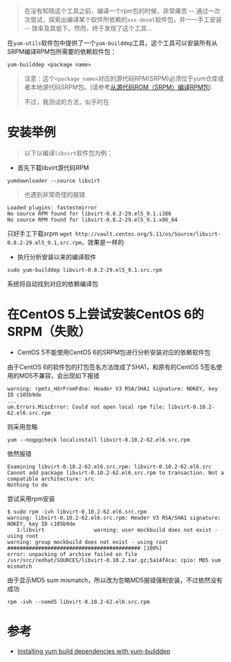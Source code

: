 > 在没有知晓这个工具之前，编译一个rpm包的时候，非常痛苦 -- 通过一次次尝试，探索出编译某个软件所依赖的`xxx-devel`软件包，并一一手工安装 -- 效率及其低下。然而，终于发现了这个工具...

在`yum-utils`软件包中提供了一个`yum-builddep`工具，这个工具可以安装所有从SRPM编译RPM包所需要的依赖软件包：

```
yum-builddep <package name>
```

> 注意：这个`<package name>`对应的源代码RPM(SRPM)必须位于yum仓库或者本地源代码SRPM包。(请参考[从源代码ROM（SRPM）编译RPM包](rebuild_rpm_from_srpm))
>
> 不过，我测试的方法，似乎时在

# 安装举例

> 以下以编译`libvirt`软件包为例：

* 首先下载libvirt源代码RPM

```
yumdownloader --source libvirt
```

> 也遇到非常奇怪的报错

```
Loaded plugins: fastestmirror
No source RPM found for libvirt-0.8.2-29.el5_9.1.i386
No source RPM found for libvirt-0.8.2-29.el5_9.1.x86_64
```

只好手工下载srpm `wget http://vault.centos.org/5.11/os/Source/libvirt-0.8.2-29.el5_9.1.src.rpm`，效果是一样的

* 执行分析安装以来的编译软件

```
sudo yum-builddep libvirt-0.8.2-29.el5_9.1.src.rpm
```

系统将自动找到对应的依赖编译包

# 在CentOS 5上尝试安装CentOS 6的SRPM（失败）

* CentOS 5不能使用CentOS 6的SRPM包进行分析安装对应的依赖软件包

由于CentOS 6的软件包的打包签名方法改成了SHA1，和原有的CentOS 5签名使用的MD5不兼容，会出现如下报错

```
warning: rpmts_HdrFromFdno: Header V3 RSA/SHA1 signature: NOKEY, key ID c105b9de
...
um.Errors.MiscError: Could not open local rpm file: libvirt-0.10.2-62.el6.src.rpm
```

则采用忽略

```
yum --nogpgcheck localinstall libvirt-0.10.2-62.el6.src.rpm
```

依然报错

```
Examining libvirt-0.10.2-62.el6.src.rpm: libvirt-0.10.2-62.el6.src
Cannot add package libvirt-0.10.2-62.el6.src.rpm to transaction. Not a compatible architecture: src
Nothing to do
```

尝试采用rpm安装

```
$ sudo rpm -ivh libvirt-0.10.2-62.el6.src.rpm 
warning: libvirt-0.10.2-62.el6.src.rpm: Header V3 RSA/SHA1 signature: NOKEY, key ID c105b9de
   1:libvirt                warning: user mockbuild does not exist - using root
warning: group mockbuild does not exist - using root
########################################### [100%]
error: unpacking of archive failed on file /usr/src/redhat/SOURCES/libvirt-0.10.2.tar.gz;5a14f4ca: cpio: MD5 sum mismatch
```

由于显示MD5 sum mismatch，所以改为忽略MD5报错强制安装，不过依然没有成功

```
rpm -ivh --nomd5 libvirt-0.10.2-62.el6.src.rpm
```

# 参考

* [Installing yum build dependencies with yum-builddep](https://possiblelossofprecision.net/?p=949)

